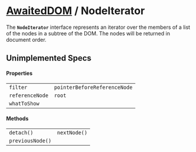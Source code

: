 # [AwaitedDOM](/docs/basic-client/awaited-dom) <span>/</span> NodeIterator

<div class='overview'><span class="seoSummary">The <strong><code>NodeIterator</code></strong> interface represents an iterator over the members of a list of the nodes in a subtree of the DOM. The nodes will be returned in document order.</span></div>

## Unimplemented Specs

#### Properties

|     |     |
| --- | --- |
| `filter` | `pointerBeforeReferenceNode` |
| `referenceNode` | `root` |
| `whatToShow` |  |

#### Methods

|     |     |
| --- | --- |
| `detach()` | `nextNode()` |
| `previousNode()` |  |
